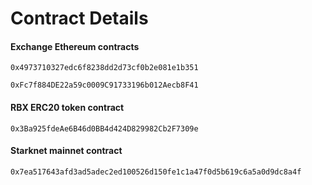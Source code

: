 # Contract Details

#### Exchange Ethereum contracts

`0x4973710327edc6f8238dd2d73cf0b2e081e1b351`

`0xFc7f884DE22a59c0009C91733196b012Aecb8F41`

#### RBX ERC20 token contract

`0x3Ba925fdeAe6B46d0BB4d424D829982Cb2F7309e`

#### Starknet mainnet contract

`0x7ea517643afd3ad5adec2ed100526d150fe1c1a47f0d5b619c6a5a0d9dc8a4f`
